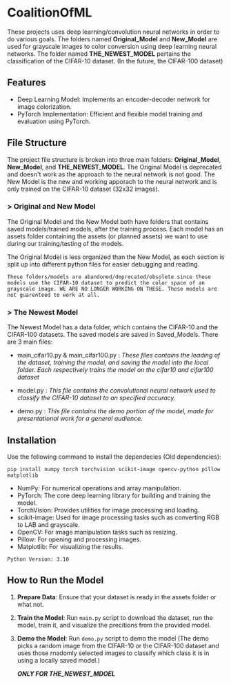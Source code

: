# CoalitionOfML
These projects uses deep learning/convolution neural networks in order to do various goals. The folders named **Original_Model** and **New_Model** are used for grayscale images to color conversion using deep learning neural networks. The folder named **THE_NEWEST_MODEL** pertains the classification of the CIFAR-10 dataset. (In the future, the CIFAR-100 dataset)

## Features
- Deep Learning Model: Implements an encoder-decoder network for image colorization.
- PyTorch Implementation: Efficient and flexible model training and evaluation using PyTorch.

## File Structure
The project file structure is broken into three main folders: **Original_Model**, **New_Model**, and **THE_NEWEST_MODEL**. The Original Model is deprecated and doesn't work as the approach to the neural network is not good. The New Model is the new and working apporach to the neural network and is only trained on the CIFAR-10 dataset (32x32 images).

### > Original and New Model
The Original Model and the New Model both have folders that contains saved models/trained models, after the training process. Each model has an assets folder containing the assets (or planned assets) we want to use during our training/testing of the models.

The Original Model is less organized than the New Model, as each section is split up into different python files for easier debugging and reading.
```
These folders/models are abandoned/deprecated/obsolete since these models use the CIFAR-10 dataset to predict the color space of an grayscale image. WE ARE NO LONGER WORKING ON THESE. These models are not guarenteed to work at all.
```

### > The Newest Model
The Newest Model has a data folder, which contains the CIFAR-10 and the CIFAR-100 datasets. The saved models are saved in Saved_Models. There are 3 main files:

- main_cifar10.py & main_cifar100.py : *These files contains the loading of the dataset, training the model, and saving the model into the local folder. Each respectively trains the model on the cifar10 and cifar100 dataset*

- model.py : *This file contains the convolutional neural network used to classify the CIFAR-10 dataset to an specified accuracy.*

- demo.py : *This file contains the demo portion of the model, made for presentational work for a general audience.*

## Installation
Use the following command to install the dependecies (Old dependencies):

```
pip install numpy torch torchvision scikit-image opencv-python pillow matplotlib
```
- NumPy: For numerical operations and array manipulation.
- PyTorch: The core deep learning library for building and training the model.
- TorchVision: Provides utilities for image processing and loading.
- scikit-image: Used for image processing tasks such as converting RGB to LAB and grayscale.
- OpenCV: For image manipulation tasks such as resizing.
- Pillow: For opening and processing images.
- Matplotlib: For visualizing the results.

```
Python Version: 3.10
```

## How to Run the Model
1. **Prepare Data**: Ensure that your dataset is ready in the assets folder or what not.

2. **Train the Model**: Run `main.py` script to download the dataset, run the model, train it, and visualize the precitions from the provided model.

3. **Demo the Model**: Run `demo.py` script to demo the model (The demo picks a random image from the CIFAR-10 or the CIFAR-100 dataset and uses those rnadomly selected images to classify which class it is in using a locally saved model.) 

    ***ONLY FOR THE_NEWEST_MDOEL***